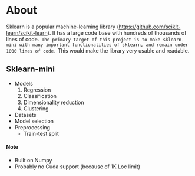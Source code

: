 # About
Sklearn is a popular machine-learning library (https://github.com/scikit-learn/scikit-learn). It has a large code base with hundreds of thousands of lines of code.` The primary target of this project is to make sklearn-mini with many important functionalities of sklearn, and remain under 1000 lines of code.` This would make the library very usable and readable.

## Sklearn-mini
 - Models
    1. Regression
    2. Classification
    3. Dimensionality reduction
    4. Clustering
 - Datasets
 - Model selection
 - Preprocessing
     - Train-test split
  
#### Note
- Built on Numpy
- Probably no Cuda support (because of 1K Loc limit)